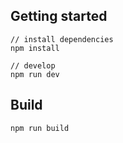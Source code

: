 ## Getting started

```bush
// install dependencies
npm install

// develop
npm run dev
```

## Build
```bush
npm run build
```
